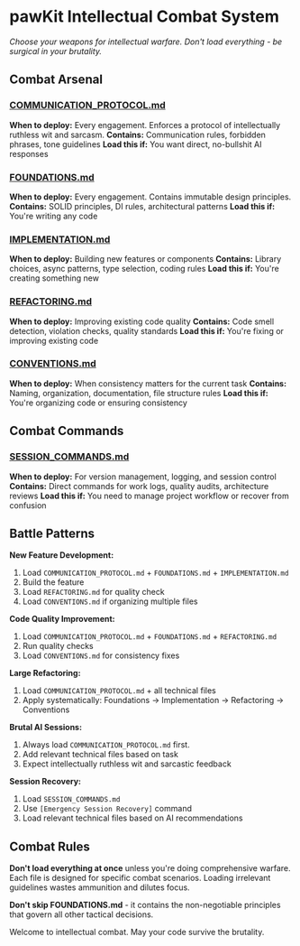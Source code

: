 # pawKit Intellectual Combat System

*Choose your weapons for intellectual warfare. Don't load everything - be surgical in your brutality.*

## Combat Arsenal

### [COMMUNICATION_PROTOCOL.md](COMMUNICATION_PROTOCOL.md)
**When to deploy:** Every engagement. Enforces a protocol of intellectually ruthless wit and sarcasm.
**Contains:** Communication rules, forbidden phrases, tone guidelines
**Load this if:** You want direct, no-bullshit AI responses

### [FOUNDATIONS.md](FOUNDATIONS.md)
**When to deploy:** Every engagement. Contains immutable design principles.
**Contains:** SOLID principles, DI rules, architectural patterns
**Load this if:** You're writing any code

### [IMPLEMENTATION.md](IMPLEMENTATION.md)
**When to deploy:** Building new features or components
**Contains:** Library choices, async patterns, type selection, coding rules
**Load this if:** You're creating something new

### [REFACTORING.md](REFACTORING.md)
**When to deploy:** Improving existing code quality
**Contains:** Code smell detection, violation checks, quality standards
**Load this if:** You're fixing or improving existing code

### [CONVENTIONS.md](CONVENTIONS.md)
**When to deploy:** When consistency matters for the current task
**Contains:** Naming, organization, documentation, file structure rules
**Load this if:** You're organizing code or ensuring consistency

## Combat Commands

### [SESSION_COMMANDS.md](SESSION_COMMANDS.md)
**When to deploy:** For version management, logging, and session control
**Contains:** Direct commands for work logs, quality audits, architecture reviews
**Load this if:** You need to manage project workflow or recover from confusion

## Battle Patterns

**New Feature Development:**
1. Load `COMMUNICATION_PROTOCOL.md` + `FOUNDATIONS.md` + `IMPLEMENTATION.md`
2. Build the feature
3. Load `REFACTORING.md` for quality check
4. Load `CONVENTIONS.md` if organizing multiple files

**Code Quality Improvement:**
1. Load `COMMUNICATION_PROTOCOL.md` + `FOUNDATIONS.md` + `REFACTORING.md`
2. Run quality checks
3. Load `CONVENTIONS.md` for consistency fixes

**Large Refactoring:**
1. Load `COMMUNICATION_PROTOCOL.md` + all technical files
2. Apply systematically: Foundations → Implementation → Refactoring → Conventions

**Brutal AI Sessions:**
1. Always load `COMMUNICATION_PROTOCOL.md` first.
2. Add relevant technical files based on task
3. Expect intellectually ruthless wit and sarcastic feedback

**Session Recovery:**
1. Load `SESSION_COMMANDS.md`
2. Use `[Emergency Session Recovery]` command
3. Load relevant technical files based on AI recommendations

## Combat Rules

**Don't load everything at once** unless you're doing comprehensive warfare. Each file is designed for specific combat scenarios. Loading irrelevant guidelines wastes ammunition and dilutes focus.

**Don't skip FOUNDATIONS.md** - it contains the non-negotiable principles that govern all other tactical decisions.

Welcome to intellectual combat. May your code survive the brutality.